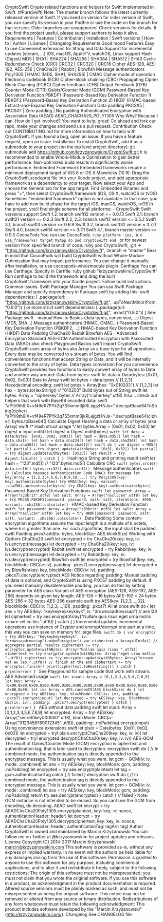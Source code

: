 CryptoSwift Crypto related functions and helpers for Swift implemented in Swift. (#PureSwift) Note: The master branch follows the latest currently released version of Swift. If you need an version for older version of Swift, you can specify its version in your Podfile or use the code on the branch for that version. Older branches are unsupported. Check versions for details. If you find the project useful, please support authors to keep it alive. Requirements | Features | Contribution | Installation | Swift versions | How-to | Author | License | Changelog Requirements Good mood Features Easy to use Convenient extensions for String and Data Support for incremental updates (stream, ...) iOS, macOS, AppleTV, watchOS, Linux support Hash (Digest) MD5 | SHA1 | SHA224 | SHA256 | SHA384 | SHA512 | SHA3 Cyclic Redundancy Check (CRC) CRC32 | CRC32C | CRC16 Cipher AES-128, AES-192, AES-256 | ChaCha20 | Rabbit | Blowfish Message authenticators Poly1305 | HMAC (MD5, SHA1, SHA256) | CMAC Cipher mode of operation Electronic codebook (ECB) Cipher-block chaining (CBC) Propagating Cipher Block Chaining (PCBC) Cipher feedback (CFB) Output Feedback (OFB) Counter Mode (CTR) Galois/Counter Mode (GCM) Password-Based Key Derivation Function PBKDF1 (Password-Based Key Derivation Function 1) PBKDF2 (Password-Based Key Derivation Function 2) HKDF (HMAC-based Extract-and-Expand Key Derivation Function) Data padding PKCS#5 | PKCS#7 | Zero padding | No padding Authenticated Encryption with Associated Data (AEAD) AEAD_CHACHA20_POLY1305 Why Why? Because I can. How do I get involved? You want to help, great! Go ahead and fork our repo, make your changes and send us a pull request. Contribution Check out CONTRIBUTING.md for more information on how to help with CryptoSwift. If you found a bug, open an issue. If you have a feature request, open an issue. Installation To install CryptoSwift, add it as a submodule to your project (on the top level project directory): git submodule add https://github.com/krzyzanowskim/CryptoSwift.git It is recommended to enable Whole-Module Optimization to gain better performance. Non-optimized build results in significantly worse performance. Embedded Framework Embedded frameworks require a minimum deployment target of iOS 8 or OS X Mavericks (10.9). Drag the CryptoSwift.xcodeproj file into your Xcode project, and add appropriate framework as a dependency to your target. Now select your App and choose the General tab for the app target. Find Embedded Binaries and press "+", then select CryptoSwift.framework (iOS, OS X, watchOS or tvOS) Sometimes "embedded framework" option is not available. In that case, you have to add new build phase for the target iOS, macOS, watchOS, tvOS In the project, youll find single scheme for all platforms: - CryptoSwift Swift versions support Swift 1.2: branch swift12 version <= 0.0.13 Swift 2.1: branch swift21 version <= 0.2.3 Swift 2.2, 2.3: branch swift2 version <= 0.5.2 Swift 3.1, branch swift3 version <= 0.6.9 Swift 3.2, branch swift32 version = 0.7.0 Swift 4.0, branch swift4 version >= 0.7.1 Swift 4.1, branch master version >= 0.9.0 CocoaPods You can use CocoaPods. ```ruby platform :ios, 8.0 use_frameworks! target MyApp do pod CryptoSwift end ``` or for newest version from specified branch of code: ruby pod CryptoSwift, :git => "https://github.com/krzyzanowskim/CryptoSwift", :branch => "master" Bear in mind that CocoaPods will build CryptoSwift without Whole-Module Optimization that may impact performance. You can change it manually after installation, or use cocoapods-wholemodule plugin. Carthage You can use Carthage. Specify in Cartfile: ruby github "krzyzanowskim/CryptoSwift" Run carthage to build the framework and drag the built CryptoSwift.framework into your Xcode project. Follow build instructions. Common issues. Swift Package Manager You can use Swift Package Manager and specify dependency in Package.swift by adding this: swift dependencies: [ .package(url: "https://github.com/krzyzanowskim/CryptoSwift.git", .upToNextMinor(from: "0.9.0")) ] or more strict swift dependencies: [ .package(url: "https://github.com/krzyzanowskim/CryptoSwift.git", .exact("0.9.0")) ] See: Package.swift - manual How-to Basics (data types, conversion, ...) Digest (MD5, SHA...) Message authenticators (HMAC, CMAC...) Password-Based Key Derivation Function (PBKDF2, ...) HMAC-based Key Derivation Function (HKDF) Data Padding ChaCha20 Rabbit Blowfish AES - Advanced Encryption Standard AES-GCM Authenticated Encryption with Associated Data (AEAD) also check Playground Basics swift import CryptoSwift CryptoSwift uses array of bytes aka Array<UInt8> as a base type for all operations. Every data may be converted to a stream of bytes. You will find convenience functions that accept String or Data, and it will be internally converted to the array of bytes. Data types conversion For you convenience CryptoSwift provides two functions to easily convert array of bytes to Data and another way around: Data from bytes: swift let data = Data(bytes: [0x01, 0x02, 0x03]) Data to Array<UInt8> swift let bytes = data.bytes // [1,2,3] Hexadecimal encoding: swift let bytes = Array<UInt8>(hex: "0x010203") // [1,2,3] let hex = bytes.toHexString() // "010203" Build bytes out of String swift let bytes: Array<UInt8> = "cipherkey".bytes // Array("cipherkey".utf8) Also... check out helpers that work with Base64 encoded data: swift "aPf/i9th9iX+vf49eR7PYk2q7S5xmm3jkRLejgzHNJs=".decryptBase64ToString(cipher) "aPf/i9th9iX+vf49eR7PYk2q7S5xmm3jkRLejgzHNJs=".decryptBase64(cipher) bytes.toBase64() Calculate Digest Hashing a data or array of bytes (aka Array<UInt8>) swift /* Hash struct usage */ let bytes:Array<UInt8> = [0x01, 0x02, 0x03] let digest = input.md5() let digest = Digest.md5(bytes) ```swift let data = Data(bytes: [0x01, 0x02, 0x03]) let hash = data.md5() let hash = data.sha1() let hash = data.sha224() let hash = data.sha256() let hash = data.sha384() let hash = data.sha512() swift do { var digest = MD5() let partial1 = try digest.update(withBytes: [0x31, 0x32]) let partial2 = try digest.update(withBytes: [0x33]) let result = try digest.finish() } catch { } ``` Hashing a String and printing result swift let hash = "123".md5() // "123".bytes.md5() Calculate CRC ```swift bytes.crc16() data.crc16() bytes.crc32() data.crc32() ``` Message authenticators ```swift // Calculate Message Authentication Code (MAC) for message let key:Array = [1,2,3,4,5,6,7,8,9,10,...] try Poly1305(key: key).authenticate(bytes) try HMAC(key: key, variant: .sha256).authenticate(bytes) try CMAC(key: key).authenticate(bytes) ``` Password-Based Key Derivation Functions ```swift let password: Array = Array("s33krit".utf8) let salt: Array = Array("nacllcan".utf8) let key = try PKCS5.PBKDF2(password: password, salt: salt, iterations: 4096, variant: .sha256).calculate() ``` HMAC-based Key Derivation Function ```swift let password: Array = Array("s33krit".utf8) let salt: Array = Array("nacllcan".utf8) let key = try HKDF(password: password, salt: salt, variant: .sha256).calculate() ``` Data Padding Some content-encryption algorithms assume the input length is a multiple of k octets, where k is greater than one. For such algorithms, the input shall be padded. swift Padding.pkcs7.add(to: bytes, blockSize: AES.blockSize) Working with Ciphers ChaCha20 swift let encrypted = try ChaCha20(key: key, iv: iv).encrypt(message) let decrypted = try ChaCha20(key: key, iv: iv).decrypt(encrypted) Rabbit swift let encrypted = try Rabbit(key: key, iv: iv).encrypt(message) let decrypted = try Rabbit(key: key, iv: iv).decrypt(encrypted) Blowfish swift let encrypted = try Blowfish(key: key, blockMode: CBC(iv: iv), padding: .pkcs7).encrypt(message) let decrypted = try Blowfish(key: key, blockMode: CBC(iv: iv), padding: .pkcs7).decrypt(encrypted) AES Notice regarding padding: Manual padding of data is optional, and CryptoSwift is using PKCS7 padding by default. If you need manually disable/enable padding, you can do this by setting parameter for AES class Variant of AES encryption (AES-128, AES-192, AES-256) depends on given key length: AES-128 = 16 bytes AES-192 = 24 bytes AES-256 = 32 bytes AES-256 example swift try AES(key: [1,2,3,...,32], blockMode: CBC(iv: [1,2,3,...,16]), padding: .pkcs7) All at once swift do { let aes = try AES(key: "keykeykeykeykeyk", iv: "drowssapdrowssap") // aes128 let ciphertext = try aes.encrypt(Array("Nullam quis risus eget urna mollis ornare vel eu leo.".utf8)) } catch { } Incremental updates Incremental operations use instance of Cryptor and encrypt/decrypt one part at a time, this way you can save on memory for large files. ```swift do { var encryptor = try AES(key: "keykeykeykeykeyk", iv: "drowssapdrowssap").makeEncryptor() var ciphertext = Array<UInt8>() // aggregate partial results ciphertext += try encryptor.update(withBytes: Array("Nullam quis risus ".utf8)) ciphertext += try encryptor.update(withBytes: Array("eget urna mollis ".utf8)) ciphertext += try encryptor.update(withBytes: Array("ornare vel eu leo.".utf8)) // finish at the end ciphertext += try encryptor.finish() print(ciphertext.toHexString()) } catch { print(error) } ``` See Playground for sample code that work with stream. AES Advanced usage ```swift let input: Array = [0,1,2,3,4,5,6,7,8,9] let key: Array = [0x00,0x00,0x00,0x00,0x00,0x00,0x00,0x00,0x00,0x00,0x00,0x00,0x00,0x00,0x00,0x00] let iv: Array = AES.randomIV(AES.blockSize) do { let encrypted = try AES(key: key, blockMode: CBC(iv: iv), padding: .pkcs7).encrypt(input) let decrypted = try AES(key: key, blockMode: CBC(iv: iv), padding: .pkcs7).decrypt(encrypted) } catch { print(error) } ``` AES without data padding swift let input: Array<UInt8> = [0,1,2,3,4,5,6,7,8,9] let encrypted: Array<UInt8> = try! AES(key: Array("secret0key000000".utf8), blockMode: CBC(iv: Array("0123456789012345".utf8)), padding: .noPadding).encrypt(input) Using convenience extensions swift let plain = Data(bytes: [0x01, 0x02, 0x03]) let encrypted = try! plain.encrypt(ChaCha20(key: key, iv: iv)) let decrypted = try! encrypted.decrypt(ChaCha20(key: key, iv: iv)) AES-GCM The result of Galois/Counter Mode (GCM) encryption is ciphertext and authentication tag, that is later used to decryption. encryption swift do { // In combined mode, the authentication tag is directly appended to the encrypted message. This is usually what you want. let gcm = GCM(iv: iv, mode: .combined) let aes = try AES(key: key, blockMode: gcm, padding: .noPadding) let encrypted = try aes.encrypt(plaintext) let tag = gcm.authenticationTag catch { // failed } decryption swift do { // In combined mode, the authentication tag is directly appended to the encrypted message. This is usually what you want. let gcm = GCM(iv: iv, mode: .combined) let aes = try AES(key: key, blockMode: gcm, padding: .noPadding) return try aes.decrypt(encrypted) } catch { // failed } Note: GCM instance is not intended to be reused. So you cant use the GCM from encoding, do decoding. AEAD swift let encrypt = try AEADChaCha20Poly1305.encrypt(plaintext, key: key, iv: nonce, authenticationHeader: header) let decrypt = try AEADChaCha20Poly1305.decrypt(ciphertext, key: key, iv: nonce, authenticationHeader: header, authenticationTag: tagArr: tag) Author CryptoSwift is owned and maintained by Marcin Krzyżanowski You can follow me on Twitter at @krzyzanowskim for project updates and releases. License Copyright (C) 2014-2017 Marcin Krzyżanowski marcin@krzyzanowskim.com This software is provided as-is, without any express or implied warranty. In no event will the authors be held liable for any damages arising from the use of this software. Permission is granted to anyone to use this software for any purpose, including commercial applications, and to alter it and redistribute it freely, subject to the following restrictions: The origin of this software must not be misrepresented; you must not claim that you wrote the original software. If you use this software in a product, an acknowledgment in the product documentation is required. Altered source versions must be plainly marked as such, and must not be misrepresented as being the original software. This notice may not be removed or altered from any source or binary distribution. Redistributions of any form whatsoever must retain the following acknowledgment: This product includes software developed by the "Marcin Krzyzanowski" (http://krzyzanowskim.com/). Changelog See CHANGELOG file.